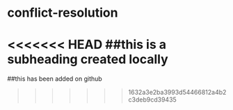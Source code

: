 # conflict-resolution

<<<<<<< HEAD
##this is a subheading created locally 
=======
##this has been added on github
>>>>>>> 1632a3e2ba3993d54466812a4b2c3deb9cd39435
